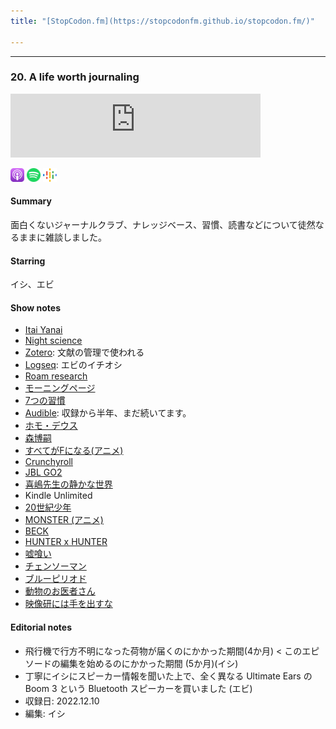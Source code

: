 ```yaml
---
title: "[StopCodon.fm](https://stopcodonfm.github.io/stopcodon.fm/)"

---
```

-------
### 20. A life worth journaling

<iframe src="https://podcasters.spotify.com/pod/show/stopcodon/embed/episodes/20--A-life-worth-journaling-e24u9fv/a-a9u06b7" height="102px" width="400px" frameborder="0" scrolling="no"></iframe>

[<img src="https://raw.githubusercontent.com/StopCodonfm/stopcodon/main/logos/apple-podcasts.png" width="22px">]()
[<img src="https://raw.githubusercontent.com/StopCodonfm/stopcodon/main/logos/spotify.png" width="22px">]()
[<img src="https://raw.githubusercontent.com/StopCodonfm/stopcodon/main/logos/google-podcasts.png" width="22px">]()
<!--[<img src="https://raw.githubusercontent.com/StopCodonfm/stopcodon/main/logos/anchor.png" width="22px">](https://anchor.fm/stopcodon/episodes/1-e12slo5)-->

#### Summary
面白くないジャーナルクラブ、ナレッジベース、習慣、読書などについて徒然なるままに雑談しました。


#### Starring
イシ、エビ

#### Show notes

+ [Itai Yanai](https://twitter.com/ItaiYanai)
+ [Night science](https://night-science.org/)
+ [Zotero](https://www.zotero.org/): 文献の管理で使われる
+ [Logseq](https://logseq.com/): エビのイチオシ
+ [Roam research](https://roamresearch.com/)
+ [モーニングページ](https://juliacameronlive.com/basic-tools/morning-pages/)
+ [7つの習慣](https://www.amazon.co.jp/%E5%AE%8C%E8%A8%B3-7%E3%81%A4%E3%81%AE%E7%BF%92%E6%85%A3-%E4%BA%BA%E6%A0%BC%E4%B8%BB%E7%BE%A9%E3%81%AE%E5%9B%9E%E5%BE%A9-%E3%82%B9%E3%83%86%E3%82%A3%E3%83%BC%E3%83%96%E3%83%B3%E3%83%BBR%E3%83%BB%E3%82%B3%E3%83%B4%E3%82%A3%E3%83%BC/dp/4863940246)
+ [Audible](https://www.audible.co.jp/): 収録から半年、まだ続いてます。
+ [ホモ・デウス](https://www.amazon.co.jp/%E3%83%9B%E3%83%A2%E3%83%BB%E3%83%87%E3%82%A6%E3%82%B9-%E4%B8%8A-%E3%83%86%E3%82%AF%E3%83%8E%E3%83%AD%E3%82%B8%E3%83%BC%E3%81%A8%E3%82%B5%E3%83%94%E3%82%A8%E3%83%B3%E3%82%B9%E3%81%AE%E6%9C%AA%E6%9D%A5-%E3%83%A6%E3%83%B4%E3%82%A1%E3%83%AB%E3%83%BB%E3%83%8E%E3%82%A2%E3%83%BB%E3%83%8F%E3%83%A9%E3%83%AA/dp/4309227368)
+ [森博嗣](https://ja.wikipedia.org/wiki/%E6%A3%AE%E5%8D%9A%E5%97%A3)
+ [すべてがFになる(アニメ)](https://www.f-noitamina.com/)
+ [Crunchyroll](https://www.crunchyroll.com/) 
+ [JBL GO2](https://www.amazon.co.jp/JBL-Bluetooth%E3%82%B9%E3%83%94%E3%83%BC%E3%82%AB%E3%83%BC-%E3%83%91%E3%83%83%E3%82%B7%E3%83%96%E3%83%A9%E3%82%B8%E3%82%A8%E3%83%BC%E3%82%BF%E3%83%BC%E6%90%AD%E8%BC%89-JBLGO2GRY-%E3%83%A1%E3%83%BC%E3%82%AB%E3%83%BC1%E5%B9%B4%E4%BF%9D%E8%A8%BC%E4%BB%98%E3%81%8D%E3%80%91/dp/B07CXGPW8G/ref=sr_1_7?__mk_ja_JP=%E3%82%AB%E3%82%BF%E3%82%AB%E3%83%8A&crid=2OFD1ZUW5J6CJ&keywords=JBL+%E3%82%B9%E3%83%94%E3%83%BC%E3%82%AB%E3%83%BC+Go3&qid=1685384604&sprefix=jbl+%E3%82%B9%E3%83%94%E3%83%BC%E3%82%AB%E3%83%BC+go%2Caps%2C266&sr=8-7)
+ [喜嶋先生の静かな世界](https://www.amazon.co.jp/%E5%96%9C%E5%B6%8B%E5%85%88%E7%94%9F%E3%81%AE%E9%9D%99%E3%81%8B%E3%81%AA%E4%B8%96%E7%95%8C-100%E5%91%A8%E5%B9%B4%E6%9B%B8%E3%81%8D%E4%B8%8B%E3%82%8D%E3%81%97-%E6%A3%AE-%E5%8D%9A%E5%97%A3/dp/4062166364)
+ Kindle Unlimited
+ [20世紀少年](https://csbs.shogakukan.co.jp/book?book_group_id=16704)
+ [MONSTER (アニメ)](https://www.netflix.com/title/81409869)
+ [BECK](https://kc.kodansha.co.jp/product?item=0000035236)
+ [HUNTER x HUNTER](https://www.shonenjump.com/j/rensai/hunter.html)
+ [嘘喰い](https://youngjump.jp/info/usogui/)
+ [チェンソーマン](https://www.shonenjump.com/j/rensai/chainsaw.html)
+ [ブルーピリオド](https://afternoon.kodansha.co.jp/c/blueperiod.html)
+ [動物のお医者さん](https://www.hakusensha.co.jp/comicslist/40315/)
+ [映像研には手を出すな](https://shogakukan-comic.jp/book?isbn=9784091892966)


#### Editorial notes

+ 飛行機で行方不明になった荷物が届くのにかかった期間(4か月) < このエピソードの編集を始めるのにかかった期間 (5か月)(イシ)
+ 丁寧にイシにスピーカー情報を聞いた上で、全く異なる Ultimate Ears の Boom 3 という Bluetooth スピーカーを買いました (エビ)
+ 収録日: 2022.12.10
+ 編集: イシ


